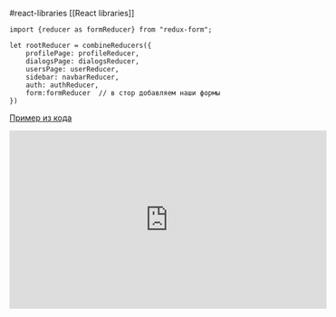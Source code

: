 #react-libraries [[React libraries]]

```tsx
import {reducer as formReducer} from "redux-form";  
  
let rootReducer = combineReducers({  
    profilePage: profileReducer,  
    dialogsPage: dialogsReducer,  
    usersPage: userReducer,  
    sidebar: navbarReducer,  
    auth: authReducer,  
    form:formReducer  // в стор добавляем наши формы
})
```

[Пример из кода]()

<iframe width="560" height="315" src="https://www.youtube.com/embed/yhBYEM3VDTk" title="YouTube video player" frameborder="0" allow="accelerometer; autoplay; clipboard-write; encrypted-media; gyroscope; picture-in-picture" allowfullscreen></iframe>
